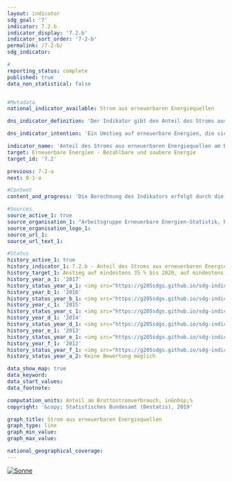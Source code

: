 ```yaml
---                   
layout: indicator                   
sdg_goal: '7'                   
indicator: 7.2.b                   
indicator_display: '7.2.b'                   
indicator_sort_order: '7-2-b'                   
permalink: /7-2-b/                   
sdg_indicator:                    

#                   
reporting_status: complete                   
published: true                   
data_non_statistical: false                   


#Metadata                   
national_indicator_available: Strom aus erneuerbaren Energiequellen                   

dns_indicator_definition: 'Der Indikator gibt den Anteil des Stroms aus erneuerbaren Energiequellen am Bruttostromverbrauch wieder.'                   

dns_indicator_intention: 'Ein Umstieg auf erneuerbare Energien, die sich als natürliche Energiequellen ständig regenerieren, kann den Bedarf an fossilen Energieträgern verringern. Dadurch würde sowohl die Abhängigkeit von Importen konventioneller Energieträger reduziert als auch der Ausstoß energetisch bedingter Emissionen verringert und damit das Ausmaß des Klimawandels eingedämmt. Laut Energiekonzept der Bundesregierung soll daher der Anteil des Stroms aus erneuerbaren Energiequellen gemessen am Bruttostromverbrauch bis 2020 auf mindestens 35&nbsp;%, bis 2030 auf mindestens 50&nbsp;% und bis 2050 auf mindestens 80&nbsp;% steigen.'                   

indicator_name: 'Anteil des Stroms aus erneuerbaren Energiequellen am Bruttostromverbrauch'                   
target: Erneuerbare Energien - Bezahlbare und saubere Energie                   
target_id: '7.2'                   

previous: 7-2-a                   
next: 8-1-a                   

#Content                    
content_and_progress: 'Die Berechnung des Indikators erfolgt durch die Arbeitsgruppe Erneuerbare Energien-Statistik (AGEE-Stat) auf Basis unterschiedlicher amtlicher und nicht amtlicher Quellen. Der Bruttostromverbrauch ist die gesamte erzeugte und importierte Strommenge abzüglich des exportierten Stroms. Er setzt sich somit aus der inländischen Stromerzeugung, dem Austauschsaldo über die Landesgrenzen, dem Eigenstromverbrauch der Kraftwerke als auch den Netzverlusten zusammen. Als erneuerbare Energiequellen gelten Windenergie, Wasserkraft, solare Strahlungsenergie, Geothermie und Biomasse einschließlich Biogas, Biomethan, Deponiegas und Klärgas sowie der biologisch abbaubare Anteil von Abfällen aus Haushalten und Industrie. <br><br>Im Zeitraum 1990 bis 2017 erhöhte sich der Anteil der erneuerbaren Energien am Stromverbrauch von 3,4&nbsp;% auf 36,0&nbsp;%. Damit wurde das Ziel von 35&nbsp;% bis zum Jahr 2020 bereits 2017 erreicht. Diese Entwicklung wurde durch gesetzliche Maßnahmen, wie zum Beispiel das Erneuerbare- Energien-Gesetz (EEG), vorangetrieben. Das EEG verpflichtet die Netzbetreiber unter anderem, erneuerbaren Energien bei der Stromeinspeisung Vorrang zu gewähren. <br><br>Ähnlich wie beim Indikator 7.2.a ist bei der Berechnungsmethodik des Indikators zu beachten, dass der Stromaußenhandel einen direkten Einfluss auf den Nenner des Indikators, nicht aber auf den Zähler hat. 1 Unabhängig von der Elektrizitätsproduktion aus erneuerbaren Quellen reduzieren Nettoexporte den Bruttostromverbrauch, während Nettoimporte den Bruttostromverbrauch erhöhen. Seit 15 Jahren ist Deutschland wachsender Nettoexporteur von Elektrizität (in 2016: 8,5&nbsp;% des Bruttostromverbrauchs). Das führt dazu, dass der Indikator den tatsächlichen Anteil erneuerbarer Energien am Bruttostromverbrauch im selben Zeitraum überschätzt. <br><br>Seit dem Jahr 2000 stieg der Anteil der erneuerbaren Energien an der Stromerzeugung insbesondere durch die zunehmende Nutzung der Windenergie, Biomasse und Fotovoltaik. Im Zeitraum zwischen 2000 und 2017 stand einer leicht abnehmenden Stromerzeugung aus konventionellen Energieträgern eine um mehr als 180 Terawattstunden gesteigerte Produktion von regenerativer Elektrizität gegenüber. Im Einzelnen nahm die Stromerzeugung mittels Windenergie an Land und auf See von 9,7 Terawattstunden im Jahr 2000 auf 105,7 Terawattstunden im Jahr 2017 zu. Davon steuerte die Windenergie auf See im Jahr 2017 rund 17,7 Terawattstunden bei. Die Stromerzeugung aus Fotovoltaik stieg zwischen 2000 und 2017 von 0,06 Terawattstunden auf 39,4 Terawattstunden. Die Stromerzeugung aus Biomasse hat sich im gleichen Zeitraum auf 50,9 Terrawattstunden mehr als verzehnfacht.'                   

#Sources
source_active_1: true                           
source_organisation_1: "Arbeitsgruppe Erneuerbare Energien-Statistik, Bundesministerium für Wirtschaft und Energie (BMWI); Datenstand: August 2018"                           
source_organisation_logo_1:                            
source_url_1:                            
source_url_text_1:                            

#Status                   
history_active_1: true                   
history_indicator_1: 7.2.b - Anteil des Stroms aus erneuerbaren Energiequellen am Bruttostromverbrauch                   
history_target_1: Anstieg auf mindestens 35 % bis 2020, auf mindestens 50 % bis 2030 und auf mindestens 80 % bis 2050
history_year_a_1: '2017'                           
history_status_year_a_1: <img src="https://g205sdgs.github.io/sdg-indicators/public/Wettersymbole/Sonne.png" alt="Sonne" class="responsiveWeather" />
history_year_b_1: '2016'                           
history_status_year_b_1: <img src="https://g205sdgs.github.io/sdg-indicators/public/Wettersymbole/Sonne.png" alt="Sonne" class="responsiveWeather" />
history_year_c_1: '2015'                           
history_status_year_c_1: <img src="https://g205sdgs.github.io/sdg-indicators/public/Wettersymbole/Sonne.png" alt="Sonne" class="responsiveWeather" />
history_year_d_1: '2014'                           
history_status_year_d_1: <img src="https://g205sdgs.github.io/sdg-indicators/public/Wettersymbole/Sonne.png" alt="Sonne" class="responsiveWeather" />
history_year_e_1: '2013'                           
history_status_year_e_1: <img src="https://g205sdgs.github.io/sdg-indicators/public/Wettersymbole/Sonne.png" alt="Sonne" class="responsiveWeather" />
history_year_f_1: '2012'                           
history_status_year_f_1: <img src="https://g205sdgs.github.io/sdg-indicators/public/Wettersymbole/Sonne.png" alt="Sonne" class="responsiveWeather" />
history_status_year_a_2: Keine Bewertung möglich

data_show_map: true                   
data_keyword:                    
data_start_values:                    
data_footnote:                    

computation_units: Anteil am Bruttostromverbrauch, in&nbsp;%                   
copyright: '&copy; Statistisches Bundesamt (Destatis), 2019'                   

graph_title: Strom aus erneuerbaren Energiequellen                   
graph_type: line                   
graph_min_value:                    
graph_max_value:                    

national_geographical_coverage:                    
---
```

<a href="https://nachhaltige-entwicklung-deutschland.github.io/open-sdg-site-starter/status/"><img src="https://g205sdgs.github.io/sdg-indicators/public/Wettersymbole/Sonne.png" alt="Sonne" />                           
</a>